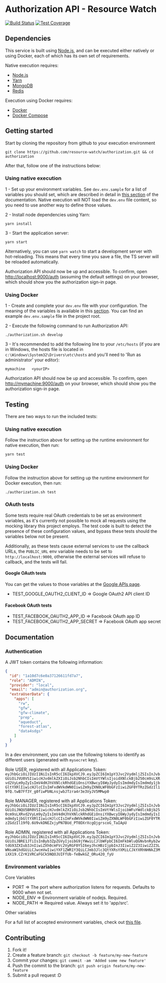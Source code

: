 # Authorization API - Resource Watch 

[![Build Status](https://travis-ci.org/resource-watch/authorization.svg?branch=dev)](https://travis-ci.org/resource-watch/authorization)
[![Test Coverage](https://api.codeclimate.com/v1/badges/6998e7a532fb2d138ca3/test_coverage)](https://codeclimate.com/github/resource-watch/authorization/test_coverage)

## Dependencies

This service is built using [Node.js](https://nodejs.org/en/), and can be executed either natively or using Docker, each of which has its own set of requirements.

Native execution requires:
- [Node.js](https://nodejs.org/en/)
- [Yarn](https://yarnpkg.com/)
- [MongoDB](https://www.mongodb.com/)
- [Redis](https://redis.io/)

Execution using Docker requires:
- [Docker](https://www.docker.com/)
- [Docker Compose](https://docs.docker.com/compose/)

## Getting started

Start by cloning the repository from github to your execution environment

```
git clone https://github.com/resource-watch/authorization.git && cd authorization
```

After that, follow one of the instructions below:

### Using native execution

1 - Set up your environment variables. See `dev.env.sample` for a list of variables you should set, which are described in detail in [this section](#environment-variables) of the documentation. Native execution will NOT load the `dev.env` file content, so you need to use another way to define those values.

2 - Install node dependencies using Yarn:
```
yarn install
```

3 - Start the application server:
```
yarn start
```

Alternatively, you can use `yarn watch` to start a development server with hot-reloading. This means that every time you save a file, the TS server will be reloaded automatically.

Authorization API should now be up and accessible. To confirm, open [http://localhost:9000/auth](http://localhost:9000/auth) (assuming the default settings) on your browser, which should show you the authorization sign-in page.

### Using Docker

1 - Create and complete your `dev.env` file with your configuration. The meaning of the variables is available in this [section](#environment-variables). You can find an example `dev.env.sample` file in the project root.

2 - Execute the following command to run Authorization API:

```
./authorization.sh develop
```

3 - It's recommended to add the following line to your `/etc/hosts` (if you are in Windows, the hosts file is located in `c:\Windows\System32\Drivers\etc\hosts` and you'll need to 'Run as administrator' your editor):

```
mymachine   <yourIP>
```

Authorization API should now be up and accessible. To confirm, open [http://mymachine:9000/auth](http://mymachine:9000/auth) on your browser, which should show you the authorization sign-in page.

## Testing

There are two ways to run the included tests:

### Using native execution

Follow the instruction above for setting up the runtime environment for native execution, then run:

```
yarn test
```

### Using Docker

Follow the instruction above for setting up the runtime environment for Docker execution, then run:

```
./authorization.sh test
```

### OAuth tests

Some tests require real OAuth credentials to be set as environment variables, as it's currently not possible to mock all requests using the mocking library this project employs. The test code is built to detect the presence of these configuration values, and bypass these tests should the variables below not be present.

Additionally, as these tests cause external services to use the callback URLs, the `PUBLIC_URL` env variable needs to be set to `http://localhost:9000`, otherwise the external services will refuse to callback, and the tests will fail.

#### Google OAuth tests

You can get the values to those variables at the [Google APIs page](https://console.developers.google.com/apis/credentials?project=resource-watch&authuser=0&folder&organizationId).

- TEST_GOOGLE_OAUTH2_CLIENT_ID => Google OAuth2 API client ID

#### Facebook OAuth tests

- TEST_FACEBOOK_OAUTH2_APP_ID => Facebook OAuth app ID
- TEST_FACEBOOK_OAUTH2_APP_SECRET => Facebook OAuth app secret

## Documentation

### Authentication

A JWT token contains the following information:

```json
{
  "id": "1a10d7c6e0a37126611fd7a7",
  "role": "ADMIN",
  "provider": "local",
  "email": "admin@authorization.org",
  "extraUserData": {
    "apps": [
      "rw",
      "gfw",
      "gfw-climate",
      "prep",
      "aqueduct",
      "forest-atlas",
      "data4sdgs"
    ]
  }
}
```

In a dev environment, you can use the following tokens to identify as different users (generated with `mysecret` key).

Role USER, registered with all Applications
Token: `eyJhbGciOiJIUzI1NiIsInR5cCI6IkpXVCJ9.eyJpZCI6Im1pY3Jvc2VydmljZSIsInJvbGUiOiJVU0VSIiwicHJvdmlkZXIiOiJsb2NhbCIsImVtYWlsIjoidXNlckBjb250cm9sLXRvd2VyLm9yZyIsImV4dHJhVXNlckRhdGEiOnsiYXBwcyI6WyJydyIsImdmdyIsImdmdy1jbGltYXRlIiwicHJlcCIsImFxdWVkdWN0IiwiZm9yZXN0LWF0bGFzIiwiZGF0YTRzZGdzIl19fQ.twB7Ff3Y_g0fiwPbNLnsjwbJTzra4r3e3VyJV5MMwp0`

Role MANAGER, registered with all Applications
Token: `eyJhbGciOiJIUzI1NiIsInR5cCI6IkpXVCJ9.eyJpZCI6Im1pY3Jvc2VydmljZSIsInJvbGUiOiJNQU5BR0VSIiwicHJvdmlkZXIiOiJsb2NhbCIsImVtYWlsIjoibWFuYWdlckBjb250cm9sLXRvd2VyLm9yZyIsImV4dHJhVXNlckRhdGEiOnsiYXBwcyI6WyJydyIsImdmdyIsImdmdy1jbGltYXRlIiwicHJlcCIsImFxdWVkdWN0IiwiZm9yZXN0LWF0bGFzIiwiZGF0YTRzZGdzIl19fQ.6U9vkDNEZxjyPN7BUd_PT0DXrXcgQjgrscoG_TaIApU`

Role ADMIN, registered with all Applications
Token: `eyJhbGciOiJIUzI1NiIsInR5cCI6IkpXVCJ9.eyJpZCI6Im1pY3Jvc2VydmljZSIsInJvbGUiOiJBRE1JTiIsInByb3ZpZGVyIjoibG9jYWwiLCJlbWFpbCI6ImFkbWluQGNvbnRyb2wtdG93ZXIub3JnIiwiZXh0cmFVc2VyRGF0YSI6eyJhcHBzIjpbInJ3IiwiZ2Z3IiwiZ2Z3LWNsaW1hdGUiLCJwcmVwIiwiYXF1ZWR1Y3QiLCJmb3Jlc3QtYXRsYXMiLCJkYXRhNHNkZ3MiXX19.CZrK1VRCaFGCk5NQOJUIFfUb-feBwkGZ_ORu42O_fyU`

### Environment variables

Core Variables

- PORT => The port where authorization listens for requests. Defaults to 9000 when not set.
- NODE_ENV => Environment variable of nodejs. Required.
- NODE_PATH => Required value. Always set it to 'app/src'.

Other variables

For a full list of accepted environment variables, check out [this file](config/custom-environment-variables.json).


## Contributing

1. Fork it!
2. Create a feature branch: `git checkout -b feature/my-new-feature`
3. Commit your changes: `git commit -am 'Added some new feature'`
4. Push the commit to the branch: `git push origin feature/my-new-feature`
5. Submit a pull request :D
